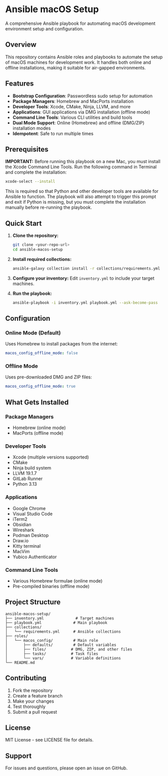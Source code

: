 # Ansible macOS Setup

A comprehensive Ansible playbook for automating macOS development environment setup and configuration.

## Overview

This repository contains Ansible roles and playbooks to automate the setup of macOS machines for development work. It handles both online and offline installations, making it suitable for air-gapped environments.

## Features

- **Bootstrap Configuration**: Passwordless sudo setup for automation
- **Package Managers**: Homebrew and MacPorts installation
- **Developer Tools**: Xcode, CMake, Ninja, LLVM, and more
- **Applications**: GUI applications via DMG installation (offline mode)
- **Command Line Tools**: Various CLI utilities and build tools
- **Dual Mode Support**: Online (Homebrew) and offline (DMG/ZIP) installation modes
- **Idempotent**: Safe to run multiple times

## Prerequisites

**IMPORTANT:**
Before running this playbook on a new Mac, you must install the Xcode Command Line Tools. Run the following command in Terminal and complete the installation:

```bash
xcode-select --install
```

This is required so that Python and other developer tools are available for Ansible to function. The playbook will also attempt to trigger this prompt and exit if Python is missing, but you must complete the installation manually before re-running the playbook.

## Quick Start

1. **Clone the repository:**
   ```bash
   git clone <your-repo-url>
   cd ansible-macos-setup
   ```

2. **Install required collections:**
   ```bash
   ansible-galaxy collection install -r collections/requirements.yml
   ```

3. **Configure your inventory:**
   Edit `inventory.yml` to include your target machines.

4. **Run the playbook:**
   ```bash
   ansible-playbook -i inventory.yml playbook.yml --ask-become-pass
   ```

## Configuration

### Online Mode (Default)
Uses Homebrew to install packages from the internet:
```yaml
macos_config_offline_mode: false
```

### Offline Mode
Uses pre-downloaded DMG and ZIP files:
```yaml
macos_config_offline_mode: true
```

## What Gets Installed

### Package Managers
- Homebrew (online mode)
- MacPorts (offline mode)

### Developer Tools
- Xcode (multiple versions supported)
- CMake
- Ninja build system
- LLVM 19.1.7
- GitLab Runner
- Python 3.13

### Applications
- Google Chrome
- Visual Studio Code
- iTerm2
- Obsidian
- Wireshark
- Podman Desktop
- Draw.io
- Kitty terminal
- MacVim
- Yubico Authenticator

### Command Line Tools
- Various Homebrew formulae (online mode)
- Pre-compiled binaries (offline mode)

## Project Structure

```
ansible-macos-setup/
├── inventory.yml              # Target machines
├── playbook.yml              # Main playbook
├── collections/
│   └── requirements.yml      # Ansible collections
├── roles/
│   └── macos_config/         # Main role
│       ├── defaults/         # Default variables
│       ├── files/           # DMG, ZIP, and other files
│       ├── tasks/           # Task files
│       └── vars/            # Variable definitions
└── README.md
```

## Contributing

1. Fork the repository
2. Create a feature branch
3. Make your changes
4. Test thoroughly
5. Submit a pull request

## License

MIT License - see LICENSE file for details.

## Support

For issues and questions, please open an issue on GitHub.

